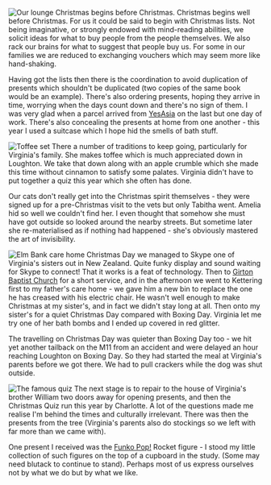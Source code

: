![Our lounge](P1380489.JPG)
Christmas begins before Christmas. Christmas begins well before Christmas.
For us it could be said to begin with Christmas lists. Not being imaginative, or
strongly endowed with mind-reading abilities, we solicit ideas for what to buy
people from the people themselves. We also rack our brains for what to suggest
that people buy us. For some in our families we are reduced to exchanging
vouchers which may seem more like hand-shaking.

Having got the lists then there is the coordination to avoid duplication of
presents which shouldn't be duplicated (two copies of the same book would be an
example). There's also ordering presents, hoping they arrive in time, worrying
when the days count down and there's no sign of them. I was very glad when a
parcel arrived from [YesAsia](https://www.yesasia.com/global/en/home.html) on the last but one day of work. There's also
concealing the presents at home from one another - this year I used a suitcase
which I hope hid the smells of bath stuff.

![Toffee set](P1380493.JPG)
There a number of traditions to keep going, particularly for Virginia's family.
She makes toffee which is much appreciated down in Loughton. We take that down
along with an apple crumble which she made this time without cinnamon to
satisfy some palates. Virginia didn't have to put together a quiz this year
which she often has done.

Our cats don't really get into the Christmas spirit themselves - they were
signed up for a pre-Christmas visit to the vets but only Tabitha went. Amelia
hid so well we couldn't find her. I even thought that somehow she must have
got outside so looked around the nearby streets. But sometime later she
re-materialised as if nothing had happened - she's obviously mastered the art
of invisibility.

![Elm Bank care home](P1380511.JPG)
Christmas Day we managed
to Skype one of Virginia's sisters out in New Zealand. Quite funky display and
sound waiting for Skype to connect! That it works is a feat of technology.
Then to [Girton Baptist Church](http://www.girtonbaptistchurch.org.uk/) for a short service, and in the
afternoon we went to Kettering first to my father's care home - we gave him a new
bin to replace the one he has creased with his electric chair. He wasn't well
enough to make Christmas at my sister's, and in fact we didn't stay long at all.
Then onto my sister's for a quiet Christmas Day compared with Boxing Day.
Virginia let me try one of her bath bombs and I ended up covered in red glitter.

The
travelling on Christmas Day was quieter than Boxing Day too - we hit yet another
tailback on the M11 from an accident and were delayed an hour reaching
Loughton on Boxing Day. So they had started
the meal at Virginia's parents before we got there. We had to pull crackers
while the dog was shut outside.

![The famous quiz](P1380519.JPG)
The next stage is to repair to the house of Virginia's brother William two doors
away for opening presents, and then the Christmas Quiz run this year by Charlotte.
A lot of the questions made me realise I'm behind the times and culturally irrelevant.
There was then the presents from the tree (Virginia's parents also do stockings
so we left with far more than we came with).

One present I received was the [Funko Pop!](https://www.funko.com/products/all/brands/pop) Rocket figure - I stood my little
collection of such figures on the top of a cupboard in the study. (Some may need
blutack to continue to stand).  Perhaps
most of us express ourselves not by what we do but by what we like.
